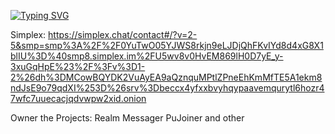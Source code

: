 [![Typing SVG](https://readme-typing-svg.demolab.com?font=&pause=1000&color=F7F7F7&background=000000&width=435&lines=root%40+%3E+Hi%2C+i'm+sqlmapped;I'm+know%3A+Russian%2C+English;C%23+C%2B%2B+Python+Dev;Only+on+Github+and;SimpleX)](https://git.io/typing-svg)



Simplex: https://simplex.chat/contact#/?v=2-5&smp=smp%3A%2F%2F0YuTwO05YJWS8rkjn9eLJDjQhFKvIYd8d4xG8X1blIU%3D%40smp8.simplex.im%2FU5wv8v0HvEM869lH0D7yE_y-3xuGqHpE%23%2F%3Fv%3D1-2%26dh%3DMCowBQYDK2VuAyEA9aQznquMPtlZPneEhKmMfTE5A1ekm8ndJsE9o79qdXI%253D%26srv%3Dbeccx4yfxxbvyhqypaavemqurytl6hozr47wfc7uuecacjqdvwpw2xid.onion


Owner the Projects:
Realm Messager
PuJoiner
and other
